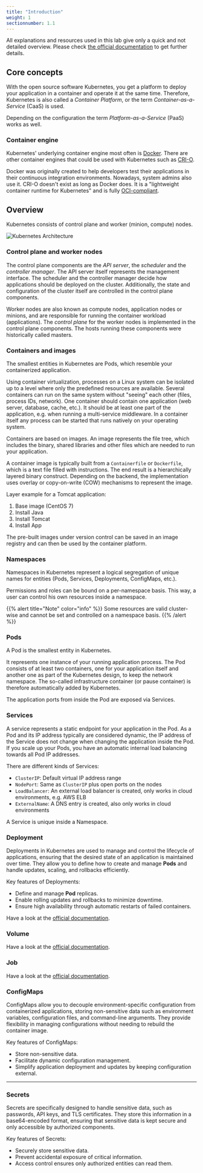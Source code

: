 ```yaml
---
title: "Introduction"
weight: 1
sectionnumber: 1.1
---
```


All explanations and resources used in this lab give only a quick and not detailed overview. Please check [the official documentation](https://kubernetes.io/docs/concepts/) to get further details.

## Core concepts

With the open source software Kubernetes, you get a platform to deploy your application in a container and operate it at the same time.
Therefore, Kubernetes is also called a _Container Platform_, or the term _Container-as-a-Service_ (CaaS) is used.

Depending on the configuration the term _Platform-as-a-Service_ (PaaS) works as well.

### Container engine

Kubernetes' underlying container engine most often is [Docker](https://www.docker.com/). There are other container engines that could be used with Kubernetes such as [CRI-O](https://cri-o.io/).

Docker was originally created to help developers test their applications in their continuous integration environments. Nowadays, system admins also use it.
CRI-O doesn't exist as long as Docker does. It is a "lightweight container runtime for Kubernetes" and is fully [OCI-compliant](https://github.com/opencontainers/runtime-spec).

## Overview

Kubernetes consists of control plane and worker (minion, compute) nodes.

![Kubernetes Architecture](../architecture.png)

### Control plane and worker nodes

The control plane components are the _API server_, the _scheduler_ and the _controller manager_.
The API server itself represents the management interface.
The scheduler and the controller manager decide how applications should be deployed on the cluster. Additionally, the state and configuration of the cluster itself are controlled in the control plane components.

Worker nodes are also known as compute nodes, application nodes or minions, and are responsible for running the container workload (applications).
The _control plane_ for the worker nodes is implemented in the control plane components. The hosts running these components were historically called masters.

### Containers and images

The smallest entities in Kubernetes are Pods, which resemble your containerized application.

Using container virtualization, processes on a Linux system can be isolated up to a level where only the predefined resources are available.
Several containers can run on the same system without "seeing" each other (files, process IDs, network).
One container should contain one application (web server, database, cache, etc.).
It should be at least one part of the application, e.g. when running a multi-service middleware.
In a container itself any process can be started that runs natively on your operating system.

Containers are based on images.
An image represents the file tree, which includes the binary, shared libraries and other files which are needed to run your application.

A container image is typically built from a `Containerfile` or `Dockerfile`, which is a text file filled with instructions.
The end result is a hierarchically layered binary construct.
Depending on the backend, the implementation uses overlay or copy-on-write (COW) mechanisms to represent the image.

Layer example for a Tomcat application:

1. Base image (CentOS 7)
1. Install Java
1. Install Tomcat
1. Install App

The pre-built images under version control can be saved in an image registry and can then be used by the container platform.

### Namespaces

Namespaces in Kubernetes represent a logical segregation of unique names for entities (Pods, Services, Deployments, ConfigMaps, etc.).

Permissions and roles can be bound on a per-namespace basis. This way, a user can control his own resources inside a namespace.

{{% alert title="Note" color="info" %}}
Some resources are valid cluster-wise and cannot be set and controlled on a namespace basis.
{{% /alert %}}

### Pods

A Pod is the smallest entity in Kubernetes.

It represents one instance of your running application process.
The Pod consists of at least two containers, one for your application itself and another one as part of the Kubernetes design, to keep the network namespace.
The so-called infrastructure container (or pause container) is therefore automatically added by Kubernetes.

The application ports from inside the Pod are exposed via Services.

### Services

A service represents a static endpoint for your application in the Pod. As a Pod and its IP address typically are considered dynamic, the IP address of the Service does not change when changing the application inside the Pod. If you scale up your Pods, you have an automatic internal load balancing towards all Pod IP addresses.

There are different kinds of Services:

* `ClusterIP`: Default virtual IP address range
* `NodePort`: Same as `ClusterIP` plus open ports on the nodes
* `LoadBalancer`: An external load balancer is created, only works in cloud environments, e.g. AWS ELB
* `ExternalName`: A DNS entry is created, also only works in cloud environments

A Service is unique inside a Namespace.

### Deployment

Deployments in Kubernetes are used to manage and control the lifecycle of applications, ensuring that the desired state of an application is maintained over time. They allow you to define how to create and manage **Pods** and handle updates, scaling, and rollbacks efficiently.

Key features of Deployments:

* Define and manage **Pod** replicas.
* Enable rolling updates and rollbacks to minimize downtime.
* Ensure high availability through automatic restarts of failed containers.

Have a look at the [official documentation](https://kubernetes.io/docs/concepts/workloads/controllers/deployment/).

### Volume

Have a look at the [official documentation](https://kubernetes.io/docs/concepts/storage/volumes/).

### Job

Have a look at the [official documentation](https://kubernetes.io/docs/concepts/workloads/controllers/jobs-run-to-completion/).

### ConfigMaps

ConfigMaps allow you to decouple environment-specific configuration from containerized applications, storing non-sensitive data such as environment variables, configuration files, and command-line arguments. They provide flexibility in managing configurations without needing to rebuild the container image.

Key features of ConfigMaps:

* Store non-sensitive data.
* Facilitate dynamic configuration management.
* Simplify application deployment and updates by keeping configuration external.

---

### Secrets

Secrets are specifically designed to handle sensitive data, such as passwords, API keys, and TLS certificates. They store this information in a base64-encoded format, ensuring that sensitive data is kept secure and only accessible by authorized components.

Key features of Secrets:

* Securely store sensitive data.
* Prevent accidental exposure of critical information.
* Access control ensures only authorized entities can read them.
